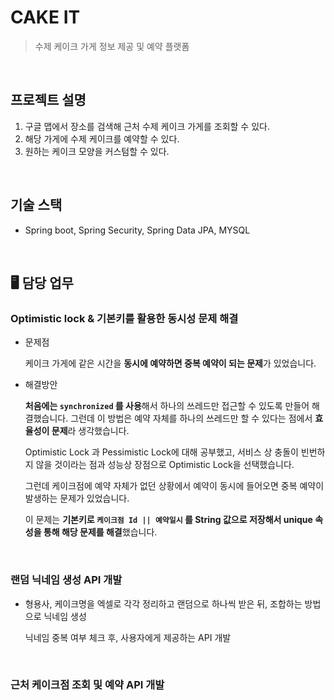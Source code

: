 # CAKE IT
> 수제 케이크 가게 정보 제공 및 예약 플랫폼
<br>

## 프로젝트 설명

1. 구글 맵에서 장소를 검색해 근처 수제 케이크 가게를 조회할 수 있다.
2. 해당 가게에 수제 케이크를 예약할 수 있다.
3. 원하는 케이크 모양을 커스텀할 수 있다.
<br>

## 기술 스택

- Spring boot, Spring Security, Spring Data JPA, MYSQL
<br>

## 🖥 담당 업무


### Optimistic **lock & 기본키를 활용한 동시성 문제 해결**

- 문제점
    
    케이크 가게에 같은 시간을 **동시에 예약하면 중복 예약이 되는 문제**가 있었습니다.
    
- 해결방안
    
    **처음에는 `synchronized` 를 사용**해서 하나의 쓰레드만 접근할 수 있도록 만들어 해결했습니다. 그런데 이 방법은 예약 자체를 하나의 쓰레드만 할 수 있다는 점에서 **효율성이 문제**라 생각했습니다.
    
    Optimistic Lock 과 Pessimistic Lock에 대해 공부했고, 서비스 상 충돌이 빈번하지 않을 것이라는 점과 성능상 장점으로 Optimistic Lock을 선택했습니다.
    
    그런데 케이크점에 예약 자체가 없던 상황에서 예약이 동시에 들어오면 중복 예약이 발생하는 문제가 있었습니다.
    
    이 문제는 **기본키로 `케이크점 Id || 예약일시` 를 String 값으로 저장해서 unique 속성을 통해 해당 문제를 해결**했습니다.
<br>

### 랜덤 닉네임 생성 API 개발

- 형용사, 케이크명을 엑셀로 각각 정리하고 랜덤으로 하나씩 받은 뒤, 조합하는 방법으로 닉네임 생성
    
    닉네임 중복 여부 체크 후, 사용자에게 제공하는 API 개발
<br>

### 근처 케이크점 조회 및 예약 API 개발
